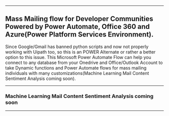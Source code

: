 -----------------------

## Mass Mailing flow for Developer Communities Powered by Power Automate, Office 360 and Azure(Power Platform Services Environment).

Since Google/Gmail has banned python scripts and now not properly working with Uipath too, so this is an POWER Alternate or rather a better option to this issue. This Microsoft Power Automate Flow can help you connect to any database from your Onedrive and Office/Outlook Account to take Dynamic functions and Power Automate flows for mass mailing individuals with many customizations(Machine Learning Mail Content Sentiment Analysis coming soon).

-----------------------
### Machine Learning Mail Content Sentiment Analysis coming soon
-----------------------
